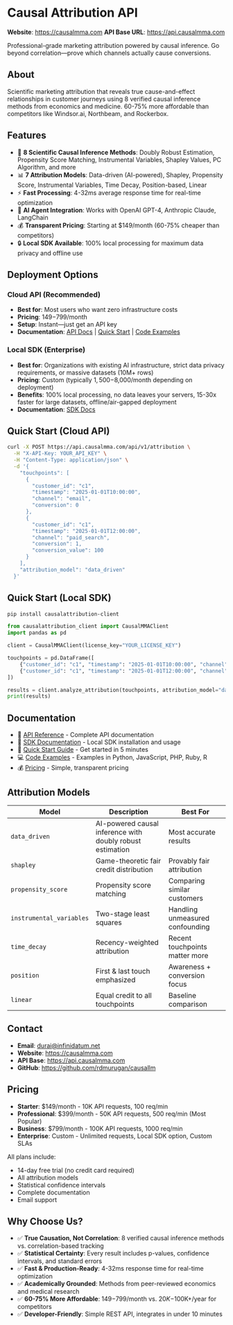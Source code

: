# Causal Attribution API

**Website**: https://causalmma.com
**API Base URL**: https://api.causalmma.com

Professional-grade marketing attribution powered by causal inference. Go beyond correlation—prove which channels actually cause conversions.

## About

Scientific marketing attribution that reveals true cause-and-effect relationships in customer journeys using 8 verified causal inference methods from economics and medicine. 60-75% more affordable than competitors like Windsor.ai, Northbeam, and Rockerbox.

## Features

- 🔬 **8 Scientific Causal Inference Methods**: Doubly Robust Estimation, Propensity Score Matching, Instrumental Variables, Shapley Values, PC Algorithm, and more
- 📊 **7 Attribution Models**: Data-driven (AI-powered), Shapley, Propensity Score, Instrumental Variables, Time Decay, Position-based, Linear
- ⚡ **Fast Processing**: 4-32ms average response time for real-time optimization
- 🤖 **AI Agent Integration**: Works with OpenAI GPT-4, Anthropic Claude, LangChain
- 💰 **Transparent Pricing**: Starting at $149/month (60-75% cheaper than competitors)
- 🔒 **Local SDK Available**: 100% local processing for maximum data privacy and offline use

## Deployment Options

### Cloud API (Recommended)
- **Best for**: Most users who want zero infrastructure costs
- **Pricing**: $149-$799/month
- **Setup**: Instant—just get an API key
- **Documentation**: [API Docs](https://causalmma.com/docs/api.html) | [Quick Start](https://causalmma.com/docs/quickstart.html) | [Code Examples](https://causalmma.com/docs/examples.html)

### Local SDK (Enterprise)
- **Best for**: Organizations with existing AI infrastructure, strict data privacy requirements, or massive datasets (10M+ rows)
- **Pricing**: Custom (typically $1,500-$8,000/month depending on deployment)
- **Benefits**: 100% local processing, no data leaves your servers, 15-30x faster for large datasets, offline/air-gapped deployment
- **Documentation**: [SDK Docs](https://causalmma.com/docs/sdk.html)

## Quick Start (Cloud API)

```bash
curl -X POST https://api.causalmma.com/api/v1/attribution \
  -H "X-API-Key: YOUR_API_KEY" \
  -H "Content-Type: application/json" \
  -d '{
    "touchpoints": [
      {
        "customer_id": "c1",
        "timestamp": "2025-01-01T10:00:00",
        "channel": "email",
        "conversion": 0
      },
      {
        "customer_id": "c1",
        "timestamp": "2025-01-01T12:00:00",
        "channel": "paid_search",
        "conversion": 1,
        "conversion_value": 100
      }
    ],
    "attribution_model": "data_driven"
  }'
```

## Quick Start (Local SDK)

```bash
pip install causalattribution-client
```

```python
from causalattribution_client import CausalMMAClient
import pandas as pd

client = CausalMMAClient(license_key="YOUR_LICENSE_KEY")

touchpoints = pd.DataFrame([
    {"customer_id": "c1", "timestamp": "2025-01-01T10:00:00", "channel": "email", "conversion": 0},
    {"customer_id": "c1", "timestamp": "2025-01-01T12:00:00", "channel": "paid_search", "conversion": 1, "conversion_value": 100}
])

results = client.analyze_attribution(touchpoints, attribution_model="data_driven")
print(results)
```

## Documentation

- 📘 [API Reference](https://causalmma.com/docs/api.html) - Complete API documentation
- 🔧 [SDK Documentation](https://causalmma.com/docs/sdk.html) - Local SDK installation and usage
- 🚀 [Quick Start Guide](https://causalmma.com/docs/quickstart.html) - Get started in 5 minutes
- 💻 [Code Examples](https://causalmma.com/docs/examples.html) - Examples in Python, JavaScript, PHP, Ruby, R
- 💰 [Pricing](https://causalmma.com/#pricing) - Simple, transparent pricing

## Attribution Models

| Model | Description | Best For |
|-------|-------------|----------|
| `data_driven` | AI-powered causal inference with doubly robust estimation | Most accurate results |
| `shapley` | Game-theoretic fair credit distribution | Provably fair attribution |
| `propensity_score` | Propensity score matching | Comparing similar customers |
| `instrumental_variables` | Two-stage least squares | Handling unmeasured confounding |
| `time_decay` | Recency-weighted attribution | Recent touchpoints matter more |
| `position` | First & last touch emphasized | Awareness + conversion focus |
| `linear` | Equal credit to all touchpoints | Baseline comparison |

## Contact

- **Email**: [durai@infinidatum.net](mailto:durai@infinidatum.net)
- **Website**: https://causalmma.com
- **API Base**: https://api.causalmma.com
- **GitHub**: https://github.com/rdmurugan/causallm

## Pricing

- **Starter**: $149/month - 10K API requests, 100 req/min
- **Professional**: $399/month - 50K API requests, 500 req/min (Most Popular)
- **Business**: $799/month - 100K API requests, 1000 req/min
- **Enterprise**: Custom - Unlimited requests, Local SDK option, Custom SLAs

All plans include:
- 14-day free trial (no credit card required)
- All attribution models
- Statistical confidence intervals
- Complete documentation
- Email support

## Why Choose Us?

- ✅ **True Causation, Not Correlation**: 8 verified causal inference methods vs. correlation-based tracking
- ✅ **Statistical Certainty**: Every result includes p-values, confidence intervals, and standard errors
- ✅ **Fast & Production-Ready**: 4-32ms response time for real-time optimization
- ✅ **Academically Grounded**: Methods from peer-reviewed economics and medical research
- ✅ **60-75% More Affordable**: $149-$799/month vs. $20K-$100K+/year for competitors
- ✅ **Developer-Friendly**: Simple REST API, integrates in under 10 minutes
